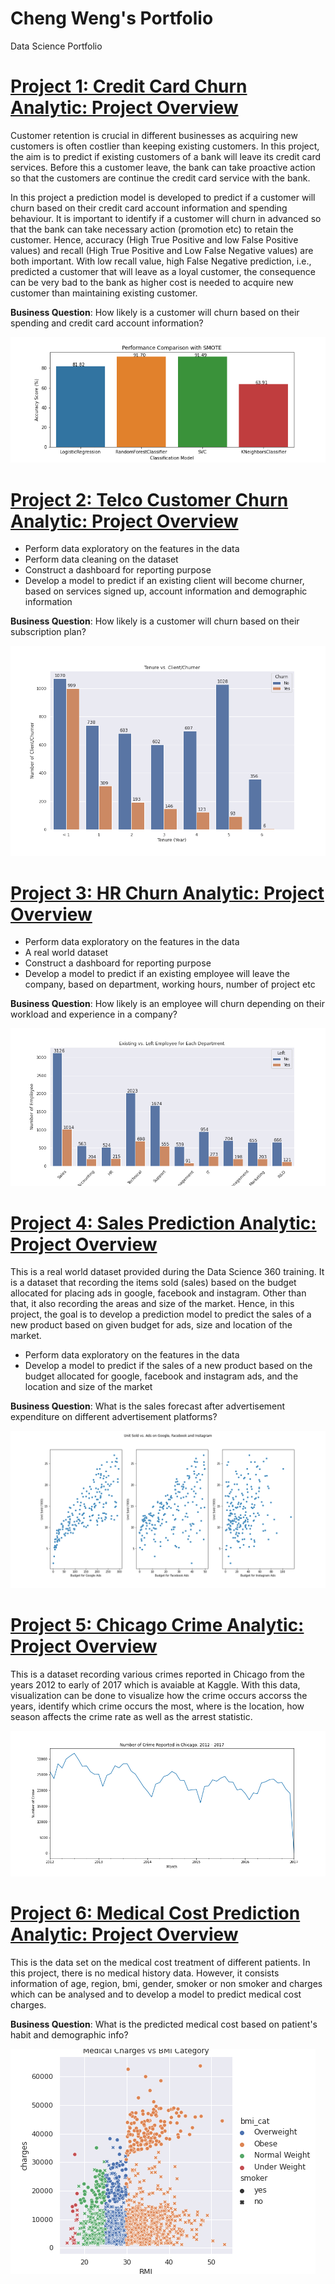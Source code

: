 # Cheng Weng's Portfolio
Data Science Portfolio

# [Project 1: Credit Card Churn Analytic: Project Overview](https://github.com/WengWeng0410/Credit_Card_Churn_Analytic)
Customer retention is crucial in different businesses as acquiring new customers is often costlier than keeping existing customers. In this project, the aim is to predict if existing customers of a bank will leave its credit card services. Before this a customer leave, the bank can take proactive action so that the customers are continue the credit card service with the bank.

In this project a prediction model is developed to predict if a customer will churn based on their credit card account information and spending behaviour. It is important to identify if a customer will churn in advanced so that the bank can take necessary action (promotion etc) to retain the customer. Hence, accuracy (High True Positive and low False Positive values) and recall (High True Positive and Low False Negative values) are both important. With low recall value, high False Negative prediction, i.e., predicted a customer that will leave as a loyal customer, the consequence can be very bad to the bank as higher cost is needed to acquire new customer than maintaining existing customer. 

**Business Question**: How likely is a customer will churn based on their spending and credit card account information?

![](/images/31.model_performance_SMOTE.png)

# [Project 2: Telco Customer Churn Analytic: Project Overview](https://github.com/WengWeng0410/telco_churn_analytic)
* Perform data exploratory on the features in the data
* Perform data cleaning on the dataset 
* Construct a dashboard for reporting purpose 
* Develop a model to predict if an existing client will become churner, based on services signed up, account information and demographic information

**Business Question**: How likely is a customer will churn based on their subscription plan?

![](/images/tenure_client_vs_churner.png)

# [Project 3: HR Churn Analytic: Project Overview](https://github.com/WengWeng0410/HR_Churn_Analytic)
* Perform data exploratory on the features in the data
* A real world dataset
* Construct a dashboard for reporting purpose 
* Develop a model to predict if an existing employee will leave the company, based on department, working hours, number of project etc

**Business Question**: How likely is an employee will churn depending on their workload and experience in a company?

![](/images/Exist_vs_Left_Dept.png)

# [Project 4: Sales Prediction Analytic: Project Overview](https://github.com/WengWeng0410/Sales_Prediction_Analytic)
This is a real world dataset provided during the Data Science 360 training. It is a dataset that recording the items sold (sales) based on the budget allocated for placing ads in google, facebook and instagram. Other than that, it also recording the areas and size of the market. Hence, in this project, the goal is to develop a prediction model to predict the sales of a new product based on given budget for ads, size and location of the market. 

* Perform data exploratory on the features in the data
* Develop a model to predict if the sales of a new product based on the budget allocated for google, facebook and instagram ads, and the location and size of the market

**Business Question**: What is the sales forecast after advertisement expenditure on different advertisement platforms?

![](/images/Unit_Sold_vs_Ads.png)

# [Project 5: Chicago Crime Analytic: Project Overview](https://github.com/WengWeng0410/Chicago_Crime_Analytic)
This is a dataset recording various crimes reported in Chicago from the years 2012 to early of 2017 which is avaiable at Kaggle. With this data, visualization can be done to visualize how the crime occurs accorss the years, identify which crime occurs the most, where is the location, how season affects the crime rate as well as the arrest statistic. 

![](/images/overall_crime_20122017.png)

# [Project 6: Medical Cost Prediction Analytic: Project Overview](https://github.com/WengWeng0410/MedicalCostPrediction)
This is the data set on the medical cost treatment of different patients. In this project, there is no medical history data. However, it consists information of age, region, bmi, gender, smoker or non smoker and charges which can be analysed and to develop a model to predict medical cost charges. <br>

**Business Question**: What is the predicted medical cost based on patient's habit and demographic info?

![](/images/6.ICP_patient_bmiCat_cost.png)
